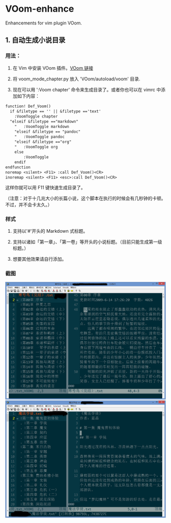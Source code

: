 # VOom-enhance
Enhancements for vim plugin VOom.
## 1. 自动生成小说目录
### 用法：
1. 在 Vim 中安装 VOom 插件。[VOom 链接](https://github.com/vim-scripts/VOoM)

2. 将 voom_mode_chapter.py 放入 'VOom/autoload/voom' 目录.

3. 现在可以用 ':Voom chapter' 命令来生成目录了。或者你也可以在 vimrc 中添加如下内容：

```
function! Def_Voom()
  if &filetype == '' || &filetype =='text'
    :VoomToggle chapter	
  "elseif &filetype =="markdown"
	"	:VoomToggle markdown
	"elseif &filetype == "pandoc"
	"	:VoomToggle pandoc
	"elseif &filetype =="org"
	"	:VoomToggle org
	else
		:VoomToggle
	endif
endfunction
noremap <silent> <F11> :call Def_Voom()<CR>
inoremap <silent> <F11> <esc>:call Def_Voom()<CR>
```
这样你就可以用 F11 键快速生成目录了。

（注意：对于十几兆大小的长篇小说，这个脚本在执行的时候会有几秒钟的卡顿。不过，并不会卡太久。）
### 样式
1. 支持以'#'开头的 Markdown 式标题。

2. 支持以诸如「第一章」、「第一卷」等开头的小说标题。（目前只能生成第一级标题。）
3. 想要其他效果请自行添加。
### 截图

![截图1](https://github.com/Ex-mortal/VOom-enhance/blob/master/images/1.png)
![截图2](https://github.com/Ex-mortal/VOom-enhance/blob/master/images/2.png)
